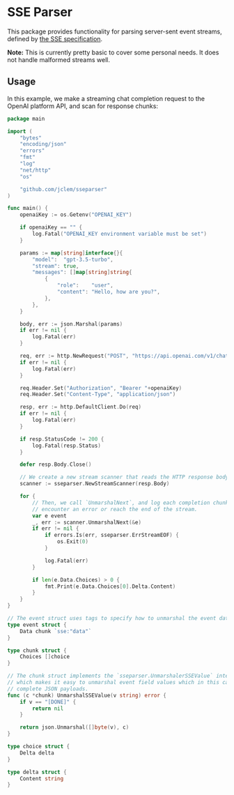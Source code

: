 # SSE Parser

This package provides functionality for parsing server-sent event streams,
defined by [the SSE
specification](https://html.spec.whatwg.org/multipage/server-sent-events.html).

**Note:** This is currently pretty basic to cover some personal needs. It does
not handle malformed streams well.

## Usage

In this example, we make a streaming chat completion request to the OpenAI
platform API, and scan for response chunks:

```go
package main

import (
	"bytes"
	"encoding/json"
	"errors"
	"fmt"
	"log"
	"net/http"
	"os"

	"github.com/jclem/sseparser"
)

func main() {
	openaiKey := os.Getenv("OPENAI_KEY")

	if openaiKey == "" {
		log.Fatal("OPENAI_KEY environment variable must be set")
	}

	params := map[string]interface{}{
		"model":  "gpt-3.5-turbo",
		"stream": true,
		"messages": []map[string]string{
			{
				"role":    "user",
				"content": "Hello, how are you?",
			},
		},
	}

	body, err := json.Marshal(params)
	if err != nil {
		log.Fatal(err)
	}

	req, err := http.NewRequest("POST", "https://api.openai.com/v1/chat/completions", bytes.NewReader(body))
	if err != nil {
		log.Fatal(err)
	}

	req.Header.Set("Authorization", "Bearer "+openaiKey)
	req.Header.Set("Content-Type", "application/json")

	resp, err := http.DefaultClient.Do(req)
	if err != nil {
		log.Fatal(err)
	}

	if resp.StatusCode != 200 {
		log.Fatal(resp.Status)
	}

	defer resp.Body.Close()

	// We create a new stream scanner that reads the HTTP response body.
	scanner := sseparser.NewStreamScanner(resp.Body)

	for {
		// Then, we call `UnmarshalNext`, and log each completion chunk, until we
		// encounter an error or reach the end of the stream.
		var e event
		_, err := scanner.UnmarshalNext(&e)
		if err != nil {
			if errors.Is(err, sseparser.ErrStreamEOF) {
				os.Exit(0)
			}

			log.Fatal(err)
		}

		if len(e.Data.Choices) > 0 {
			fmt.Print(e.Data.Choices[0].Delta.Content)
		}
	}
}

// The event struct uses tags to specify how to unmarshal the event data.
type event struct {
	Data chunk `sse:"data"`
}

type chunk struct {
	Choices []choice
}

// The chunk struct implements the `sseparser.UnmarshalerSSEValue` interface,
// which makes it easy to unmarshal event field values which in this case are
// complete JSON payloads.
func (c *chunk) UnmarshalSSEValue(v string) error {
	if v == "[DONE]" {
		return nil
	}

	return json.Unmarshal([]byte(v), c)
}

type choice struct {
	Delta delta
}

type delta struct {
	Content string
}
```